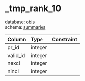 # _tmp_rank_10
database: [obis](../)  
schema: [summaries](summaries)  

|Column|Type|Constraint|
|:---|:---|:---|
|pr_id|integer||
|valid_id|integer||
|nexcl|integer||
|nincl|integer||
